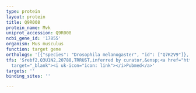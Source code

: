 ```yaml
---
type: protein
layout: protein
title: Q9R008
protein_name: Mvk
uniprot_accession: Q9R008
ncbi_gene_id: '17855'
organism: Mus musculus
function: target gene
orthologs: '[{"species": "Drosophila melanogaster", "id": ["Q7K2V9"]}, {"species": "Caenorhabditis elegans", "id": ["Q65XX9"]}, {"species": "Homo sapiens", "id": ["Q03426"]}, {"species": "Rattus norvegicus", "id": ["M0R5W4"]}, {"species": "Saccharomyces cerevisiae", "id": ["<a href=\"/protein/p07277\">P07277</a>"]}]'
tfs: 'Srebf2,Q3U1N2,20788,TRRUST,inferred by curator,&ensp;<a href="https://www.ncbi.nlm.nih.gov/pubmed/?term=17300749%5Buid%5D+OR+29087512%5Buid%5D"
  target="_blank"><i uk-icon="icon: link"></i>Pubmed</a>'
targets: ''
binding_sites: ''

---
```

